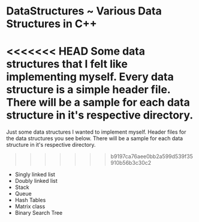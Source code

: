 # DataStructures ~ Various Data Structures in C++
<<<<<<< HEAD
Some data structures that I felt like implementing myself. Every data structure is a simple header file. There will be a sample for each data structure in it's respective directory.
=======
Just some data structures I wanted to implement myself. Header files for the data structures you see below. There will be a sample for each data structure in it's respective directory.
>>>>>>> b9197ca76aee0bb2a599d539f35910b56b3c30c2

- Singly linked list
- Doubly linked list
- Stack
- Queue
- Hash Tables
- Matrix class
- Binary Search Tree
